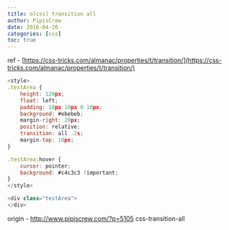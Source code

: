 ```yaml
---
title: o[css] transition all
author: PipisCrew
date: 2016-04-26
categories: [css]
toc: true
---
```


ref - [https://css-tricks.com/almanac/properties/t/transition/](https://css-tricks.com/almanac/properties/t/transition/)

```js
<style>
.testArea {
	height: 120px;
	float: left;
	padding: 10px 10px 0 10px;
	background: #ebebeb;
	margin-right: 20px;
	position: relative;
	transition: all .2s;
	margin-top: 10px;
}

.testArea:hover {
	cursor: pointer;
	background: #c4c3c3 !important;
}
</style>

<div class="testArea">
</div>
```

origin - http://www.pipiscrew.com/?p=5105 css-transition-all